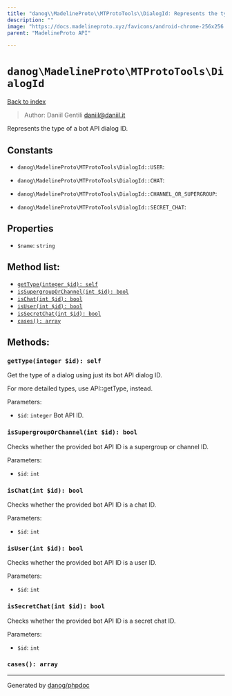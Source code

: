 ```yaml
---
title: "danog\\MadelineProto\\MTProtoTools\\DialogId: Represents the type of a bot API dialog ID."
description: ""
image: "https://docs.madelineproto.xyz/favicons/android-chrome-256x256.png"
parent: "MadelineProto API"

---
```

# `danog\MadelineProto\MTProtoTools\DialogId`
[Back to index](../../../index.html)

> Author: Daniil Gentili <daniil@daniil.it>  
  

Represents the type of a bot API dialog ID.  




## Constants
* `danog\MadelineProto\MTProtoTools\DialogId::USER`: 

* `danog\MadelineProto\MTProtoTools\DialogId::CHAT`: 

* `danog\MadelineProto\MTProtoTools\DialogId::CHANNEL_OR_SUPERGROUP`: 

* `danog\MadelineProto\MTProtoTools\DialogId::SECRET_CHAT`: 

## Properties
* `$name`: `string` 

## Method list:
* [`getType(integer $id): self`](#getType)
* [`isSupergroupOrChannel(int $id): bool`](#isSupergroupOrChannel)
* [`isChat(int $id): bool`](#isChat)
* [`isUser(int $id): bool`](#isUser)
* [`isSecretChat(int $id): bool`](#isSecretChat)
* [`cases(): array`](#cases)

## Methods:
### <a name="getType"></a> `getType(integer $id): self`

Get the type of a dialog using just its bot API dialog ID.
  
For more detailed types, use API::getType, instead.  


Parameters:

* `$id`: `integer` Bot API ID.  



### <a name="isSupergroupOrChannel"></a> `isSupergroupOrChannel(int $id): bool`

Checks whether the provided bot API ID is a supergroup or channel ID.


Parameters:

* `$id`: `int`   



### <a name="isChat"></a> `isChat(int $id): bool`

Checks whether the provided bot API ID is a chat ID.


Parameters:

* `$id`: `int`   



### <a name="isUser"></a> `isUser(int $id): bool`

Checks whether the provided bot API ID is a user ID.


Parameters:

* `$id`: `int`   



### <a name="isSecretChat"></a> `isSecretChat(int $id): bool`

Checks whether the provided bot API ID is a secret chat ID.


Parameters:

* `$id`: `int`   



### <a name="cases"></a> `cases(): array`





---
Generated by [danog/phpdoc](https://phpdoc.daniil.it)
